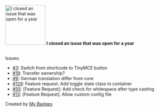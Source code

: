 <img src="https://my-badges.github.io/my-badges/old-issue-1.png" alt="I closed an issue that was open for a year" title="I closed an issue that was open for a year" width="128">
<strong>I closed an issue that was open for a year</strong>
<br><br>

Issues:

- <a href="https://github.com/nabtron/clearboth/issues/3">#3</a>: Switch from shortcode to TinyMCE button
- <a href="https://github.com/TimPerry/acf-post-type-selector/issues/19">#19</a>: Transfer ownership?
- <a href="https://github.com/brightnucleus/custom-content/issues/9">#9</a>: German translation differ from core
- <a href="https://github.com/ahmedkaludi/easy-table-of-contents/issues/129">#129</a>: Feature request: Add toggle state class to container
- <a href="https://github.com/inpsyde/php-coding-standards/issues/55">#55</a>: [Feature Request]: Add check for whitespace after type casting
- <a href="https://github.com/inpsyde/composer-asset-compiler/issues/13">#13</a>: [Feature Request]: Allow custom config file


Created by <a href="https://github.com/my-badges/my-badges">My Badges</a>